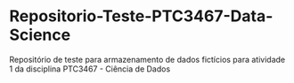 # Repositorio-Teste-PTC3467-Data-Science
Repositório de teste para armazenamento de dados fictícios para atividade 1 da disciplina PTC3467 - Ciência de Dados
